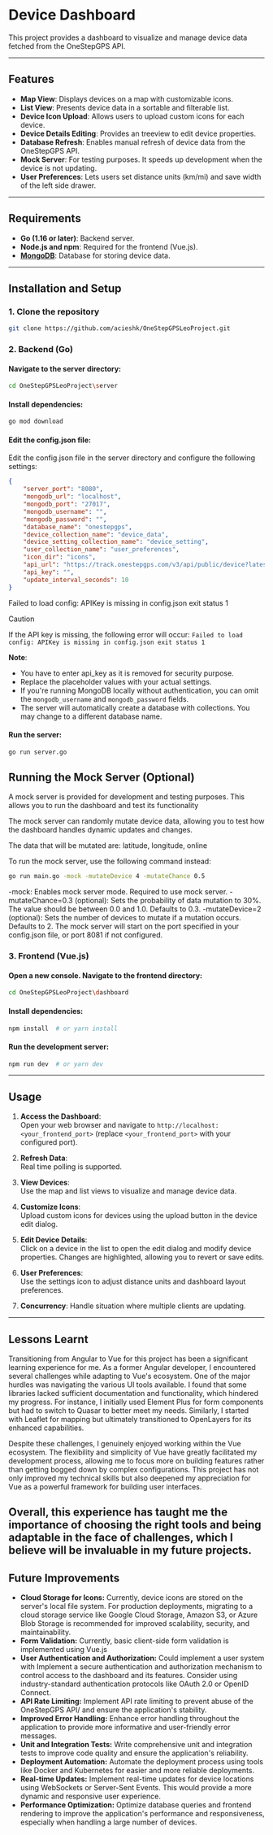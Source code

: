 # Device Dashboard

This project provides a dashboard to visualize and manage device data fetched from the OneStepGPS API. 

---

## Features

- **Map View**: Displays devices on a map with customizable icons.
- **List View**: Presents device data in a sortable and filterable list.  
- **Device Icon Upload**: Allows users to upload custom icons for each device.  
- **Device Details Editing**: Provides an treeview to edit device properties. 
- **Database Refresh**: Enables manual refresh of device data from the OneStepGPS API. 
- **Mock Server**: For testing purposes. It speeds up development when the device is not updating. 
- **User Preferences**: Lets users set distance units (km/mi) and save width of the left side drawer.

---

## Requirements

- **Go (1.16 or later)**: Backend server.  
- **Node.js and npm**: Required for the frontend (Vue.js).  
- [**MongoDB**](https://www.mongodb.com/products/tools/compass): Database for storing device data.

---

## Installation and Setup

### 1. Clone the repository
```bash
git clone https://github.com/acieshk/OneStepGPSLeoProject.git
```

### 2. Backend (Go)

#### Navigate to the server directory:
```bash
cd OneStepGPSLeoProject\server
```

#### Install dependencies:
```bash
go mod download
```

#### Edit the config.json file:  
Edit the config.json file in the server directory and configure the following settings:
```json
{
    "server_port": "8080",
    "mongodb_url": "localhost",
    "mongodb_port": "27017",
    "mongodb_username": "",
    "mongodb_password": "",
    "database_name": "onestepgps",  
    "device_collection_name": "device_data",
	"device_setting_collection_name": "device_setting",
    "user_collection_name": "user_preferences", 
	"icon_dir": "icons",
    "api_url": "https://track.onestepgps.com/v3/api/public/device?latest_point=true&api-key=",
    "api_key": "",
	"update_interval_seconds": 10
}


```
Failed to load config: APIKey is missing in config.json
exit status 1
> [!CAUTION]  
> If the API key is missing, the following error will occur:
> ``` Failed to load config: APIKey is missing in config.json exit status 1 ```

**Note**:  
- You have to enter api_key as it is removed for security purpose.
- Replace the placeholder values with your actual settings.  
- If you're running MongoDB locally without authentication, you can omit the `mongodb_username` and `mongodb_password` fields.
- The server will automatically create a database with collections. You may change to a different database name.

#### Run the server:
```bash
go run server.go
```
## Running the Mock Server (Optional)

A mock server is provided for development and testing purposes. This allows you to run the dashboard and test its functionality 

The mock server can randomly mutate device data, allowing you to test how the dashboard handles dynamic updates and changes.

The data that will be mutated are: latitude, longitude, online

To run the mock server, use the following command instead:

```bash
go run main.go -mock -mutateDevice 4 -mutateChance 0.5
```

-mock: Enables mock server mode. Required to use mock server.
-mutateChance=0.3 (optional): Sets the probability of data mutation to 30%. The value should be between 0.0 and 1.0. Defaults to 0.3.
-mutateDevice=2 (optional): Sets the number of devices to mutate if a mutation occurs. Defaults to 2.
The mock server will start on the port specified in your config.json file, or port 8081 if not configured. 

### 3. Frontend (Vue.js)

#### Open a new console. Navigate to the frontend directory:
```bash
cd OneStepGPSLeoProject\dashboard
```

#### Install dependencies:
```bash
npm install  # or yarn install
```

#### Run the development server:
```bash
npm run dev  # or yarn dev
```

---

## Usage

1. **Access the Dashboard**:  
   Open your web browser and navigate to `http://localhost:<your_frontend_port>` (replace `<your_frontend_port>` with your configured port).

2. **Refresh Data**:  
   Real time polling is supported.

3. **View Devices**:  
   Use the map and list views to visualize and manage device data.

4. **Customize Icons**:  
   Upload custom icons for devices using the upload button in the device edit dialog.

5. **Edit Device Details**:  
   Click on a device in the list to open the edit dialog and modify device properties. Changes are highlighted, allowing you to revert or save edits.

6. **User Preferences**:  
   Use the settings icon to adjust distance units and dashboard layout preferences.

7. **Concurrency**:
  Handle situation where multiple clients are updating. 
---
## Lessons Learnt
Transitioning from Angular to Vue for this project has been a significant learning experience for me. As a former Angular developer, I encountered several challenges while adapting to Vue's ecosystem. One of the major hurdles was navigating the various UI tools available. I found that some libraries lacked sufficient documentation and functionality, which hindered my progress. For instance, I initially used Element Plus for form components but had to switch to Quasar to better meet my needs. Similarly, I started with Leaflet for mapping but ultimately transitioned to OpenLayers for its enhanced capabilities.

Despite these challenges, I genuinely enjoyed working within the Vue ecosystem. The flexibility and simplicity of Vue have greatly facilitated my development process, allowing me to focus more on building features rather than getting bogged down by complex configurations. This project has not only improved my technical skills but also deepened my appreciation for Vue as a powerful framework for building user interfaces.

Overall, this experience has taught me the importance of choosing the right tools and being adaptable in the face of challenges, which I believe will be invaluable in my future projects.
---
## Future Improvements

* **Cloud Storage for Icons:** Currently, device icons are stored on the server's local file system. For production deployments, migrating to a cloud storage service like Google Cloud Storage, Amazon S3, or Azure Blob Storage is recommended for improved scalability, security, and maintainability.
* **Form Validation:** Currently, basic client-side form validation is implemented using Vue.js
* **User Authentication and Authorization:** Could implement a user system with Implement a secure authentication and authorization mechanism to control access to the dashboard and its features.  Consider using industry-standard authentication protocols like OAuth 2.0 or OpenID Connect.
* **API Rate Limiting:** Implement API rate limiting to prevent abuse of the OneStepGPS API/ and ensure the application's stability.
* **Improved Error Handling:** Enhance error handling throughout the application to provide more informative and user-friendly error messages.
* **Unit and Integration Tests:** Write comprehensive unit and integration tests to improve code quality and ensure the application's reliability.
* **Deployment Automation:** Automate the deployment process using tools like Docker and Kubernetes for easier and more reliable deployments.
* **Real-time Updates:** Implement real-time updates for device locations using WebSockets or Server-Sent Events.  This would provide a more dynamic and responsive user experience.
* **Performance Optimization:** Optimize database queries and frontend rendering to improve the application's performance and responsiveness, especially when handling a large number of devices.
